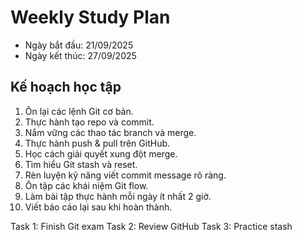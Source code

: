 # Weekly Study Plan

- Ngày bắt đầu: 21/09/2025  
- Ngày kết thúc: 27/09/2025  

## Kế hoạch học tập
1. Ôn lại các lệnh Git cơ bản.  
2. Thực hành tạo repo và commit.  
3. Nắm vững các thao tác branch và merge.  
4. Thực hành push & pull trên GitHub.  
5. Học cách giải quyết xung đột merge.  
6. Tìm hiểu Git stash và reset.  
7. Rèn luyện kỹ năng viết commit message rõ ràng.  
8. Ôn tập các khái niệm Git flow.  
9. Làm bài tập thực hành mỗi ngày ít nhất 2 giờ.  
10. Viết báo cáo lại sau khi hoàn thành.  

Task 1: Finish Git exam
Task 2: Review GitHub
Task 3: Practice stash
